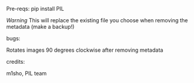 Pre-reqs:
pip install PIL

*Warning* This will replace the existing file you choose when removing the metadata (make a backup!)

bugs:

Rotates images 90 degrees clockwise after removing metadata

credits:

m1sho, PIL team

